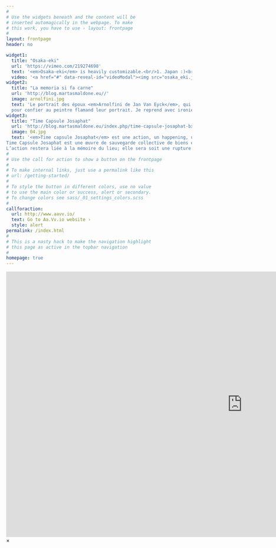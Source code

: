 ```yaml
---
#
# Use the widgets beneath and the content will be
# inserted automagically in the webpage. To make
# this work, you have to use › layout: frontpage
#
layout: frontpage
header: no

widget1:
  title: "Osaka-eki"
  url: 'https://vimeo.com/219274698'
  text: '<em>Osaka-eki</em> is heavily customizable.<br/>1. Japan :)<br/>2. Japan&#39;Japan.<br/>3. video <a href="http://foundation.zurb.com/">Foundation Framework</a>.<br/>4. Seven different Headers.<br/>5. Customizable navigation, footer,...'
  video: '<a href="#" data-reveal-id="videoModal"><img src="osaka_eki.jpg" width="1280" height="720" alt=""/></a>'
widget2:
  title: "La memoria si fa carne"
  url: 'http://blog.martasmaldone.eu//'
  image: arnolfini.jpg
  text: 'Le portrait des époux <em>Arnolfini de Jan Van Eyck</em>, qui date 1434 montre la condition d’un couple de migrantes toscanes qui habitait en Belgique. Bien évidement le couple appartenait a une classe sociale haute
  pour confier au peintre flamand leur portrait. Je reprend avec ironie cette œuvre comme une référence, comme pour créer une continuité.'
widget3:
  title: "Time Capsule Josaphat"
  url: 'http://blog.martasmaldone.eu/index.php/time-capsule-josaphat-bxl_-14-02-2015friche-josaphat/'
  image: 04.jpg
  text: '<em>Time capsule Josaphat</em> est une action, un happening, une mémoire, un lieu.
Time Capsule Josaphat est une œuvre de sauvegarde collective de biens et d’informations, une trace pour le futur qui marque une connexion établie dans le présent.
L’action restera liée à la mémoire du lieu; elle sera soit une rupture soit une initiation du lieu et dans le lieu. Une autre valeur à l’espace collectif. <a href="https://github.com/Phlow/feeling-responsive/tree/bare-bones-version">Bare-Bones-Version</a> for a fresh start or learn how to use it with the <a href="https://github.com/Phlow/feeling-responsive/tree/gh-pages">education-version</a> with sample posts and images. Then tell me via Twitter <a href="http://twitter.com/phlow">@phlow</a>.'
#
# Use the call for action to show a button on the frontpage
#
# To make internal links, just use a permalink like this
# url: /getting-started/
#
# To style the button in different colors, use no value
# to use the main color or success, alert or secondary.
# To change colors see sass/_01_settings_colors.scss
#
callforaction:
  url: http://www.aavv.io/
  text: Go to Aa.Vv.io website ›
  style: alert
permalink: /index.html
#
# This is a nasty hack to make the navigation highlight
# this page as active in the topbar navigation
#
homepage: true
---
```


<div id="videoModal" class="reveal-modal large" data-reveal="">
  <div class="flex-video widescreen vimeo" style="display: block;">
    <iframe width="1280" height="720" src="https://vimeo.com/219274698" frameborder="0" allowfullscreen></iframe>
  </div>
  <a class="close-reveal-modal">&#215;</a>
</div>


